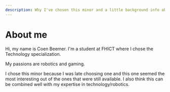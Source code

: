 ```yaml
---
description: Why I've chosen this minor and a little background info about myself
---
```


# About me

Hi, my name is Coen Beemer. I'm a student at FHICT where I chose the Technology specialization.

My passions are robotics and gaming.&#x20;

I chose this minor because I was late choosing one and this one seemed the most interesting out of the ones that were still available. I also think this can be combined well with my expertise in technology/robotics.
